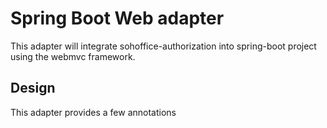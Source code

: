 Spring Boot Web adapter
=======================

This adapter will integrate sohoffice-authorization into spring-boot project using the webmvc framework.

## Design

This adapter provides a few annotations
